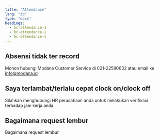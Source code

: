 ```yaml
---
title: "Attendance"
lang: "id"
type: "docs"
headings:
  - hc-attendance-1
  - hc-attendance-2
  - hc-attendance-3
---
```


## Absensi tidak ter record

Mohon hubungi Modana Customer Service di 021-22580602 atau email ke info@modana.id 

 

## Saya terlambat/terlalu cepat clock on/clock off

Silahkan menghubungi HR perusahaan anda untuk melakukan verifikasi terhadap jam kerja anda

 

## Bagaimana request lembur

Bagaimana request lembur